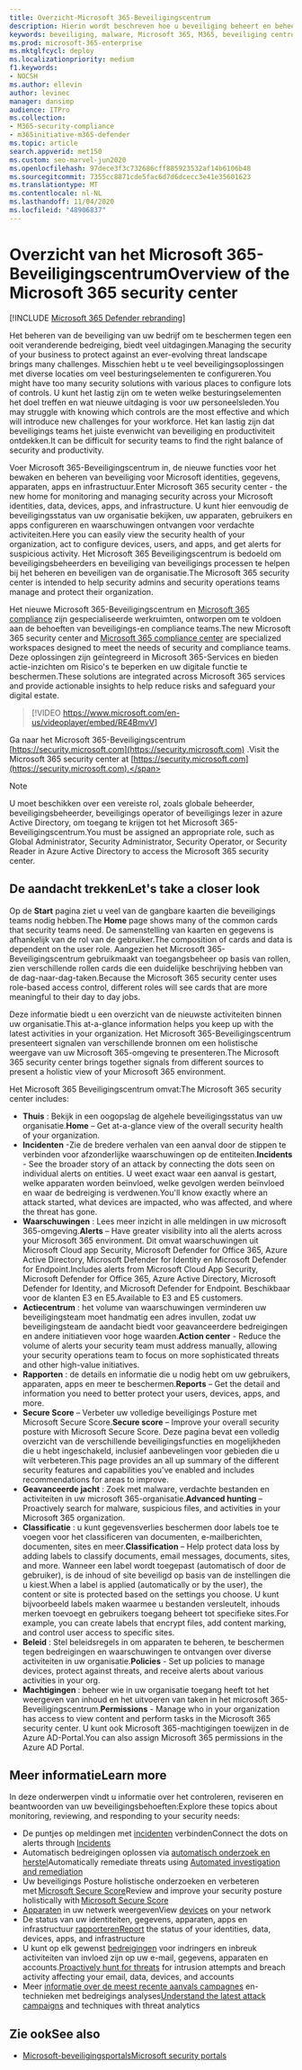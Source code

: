 ```yaml
---
title: Overzicht-Microsoft 365-Beveiligingscentrum
description: Hierin wordt beschreven hoe u beveiliging beheert en beheert voor alle Microsoft-identiteiten, gegevens, apparaten en apps met Microsoft 365-beveiliging.
keywords: beveiliging, malware, Microsoft 365, M365, beveiliging centrum, monitor, rapport, Identities, gegevens, apparaten, apps
ms.prod: microsoft-365-enterprise
ms.mktglfcycl: deploy
ms.localizationpriority: medium
f1.keywords:
- NOCSH
ms.author: ellevin
author: levinec
manager: dansimp
audience: ITPro
ms.collection:
- M365-security-compliance
- m365initiative-m365-defender
ms.topic: article
search.appverid: met150
ms.custom: seo-marvel-jun2020
ms.openlocfilehash: 97dece3f3c732686cff885923532af14b6106b48
ms.sourcegitcommit: 7355cc8871cde5fac6d7d6dcecc3e41e35601623
ms.translationtype: MT
ms.contentlocale: nl-NL
ms.lasthandoff: 11/04/2020
ms.locfileid: "48906837"
---
```

# <a name="overview-of-the-microsoft-365-security-center"></a><span data-ttu-id="93332-104">Overzicht van het Microsoft 365-Beveiligingscentrum</span><span class="sxs-lookup"><span data-stu-id="93332-104">Overview of the Microsoft 365 security center</span></span>

[!INCLUDE [Microsoft 365 Defender rebranding](../includes/microsoft-defender.md)]


<span data-ttu-id="93332-105">Het beheren van de beveiliging van uw bedrijf om te beschermen tegen een ooit veranderende bedreiging, biedt veel uitdagingen.</span><span class="sxs-lookup"><span data-stu-id="93332-105">Managing the security of your business to protect against an ever-evolving threat landscape brings many challenges.</span></span> <span data-ttu-id="93332-106">Misschien hebt u te veel beveiligingsoplossingen met diverse locaties om veel besturingselementen te configureren.</span><span class="sxs-lookup"><span data-stu-id="93332-106">You might have too many security solutions with various places to configure lots of controls.</span></span> <span data-ttu-id="93332-107">U kunt het lastig zijn om te weten welke besturingselementen het doel treffen en wat nieuwe uitdaging is voor uw personeelsleden.</span><span class="sxs-lookup"><span data-stu-id="93332-107">You may struggle with knowing which controls are the most effective and which will introduce new challenges for your workforce.</span></span> <span data-ttu-id="93332-108">Het kan lastig zijn dat beveiligings teams het juiste evenwicht van beveiliging en productiviteit ontdekken.</span><span class="sxs-lookup"><span data-stu-id="93332-108">It can be difficult for security teams to find the right balance of security and productivity.</span></span>

<span data-ttu-id="93332-109">Voer Microsoft 365-Beveiligingscentrum in, de nieuwe functies voor het bewaken en beheren van beveiliging voor Microsoft identities, gegevens, apparaten, apps en infrastructuur.</span><span class="sxs-lookup"><span data-stu-id="93332-109">Enter Microsoft 365 security center - the new home for monitoring and managing security across your Microsoft identities, data, devices, apps, and infrastructure.</span></span> <span data-ttu-id="93332-110">U kunt hier eenvoudig de beveiligingsstatus van uw organisatie bekijken, uw apparaten, gebruikers en apps configureren en waarschuwingen ontvangen voor verdachte activiteiten.</span><span class="sxs-lookup"><span data-stu-id="93332-110">Here you can easily view the security health of your organization, act to configure devices, users, and apps, and get alerts for suspicious activity.</span></span> <span data-ttu-id="93332-111">Het Microsoft 365 Beveiligingscentrum is bedoeld om beveiligingsbeheerders en beveiliging van beveiligings processen te helpen bij het beheren en beveiligen van de organisatie.</span><span class="sxs-lookup"><span data-stu-id="93332-111">The Microsoft 365 security center is intended to help security admins and security operations teams manage and protect their organization.</span></span>

<span data-ttu-id="93332-112">Het nieuwe Microsoft 365-Beveiligingscentrum en [Microsoft 365 compliance](https://docs.microsoft.com/microsoft-365/compliance/microsoft-365-compliance-center) zijn gespecialiseerde werkruimten, ontworpen om te voldoen aan de behoeften van beveiligings-en compliance teams.</span><span class="sxs-lookup"><span data-stu-id="93332-112">The new Microsoft 365 security center and [Microsoft 365 compliance center](https://docs.microsoft.com/microsoft-365/compliance/microsoft-365-compliance-center) are specialized workspaces designed to meet the needs of security and compliance teams.</span></span> <span data-ttu-id="93332-113">Deze oplossingen zijn geïntegreerd in Microsoft 365-Services en bieden actie-inzichten om Risico's te beperken en uw digitale functie te beschermen.</span><span class="sxs-lookup"><span data-stu-id="93332-113">These solutions are integrated across Microsoft 365 services and provide actionable insights to help reduce risks and safeguard your digital estate.</span></span>

>[!VIDEO https://www.microsoft.com/en-us/videoplayer/embed/RE4BmvV]

<span data-ttu-id="93332-114">Ga naar het Microsoft 365-Beveiligingscentrum [https://security.microsoft.com](https://security.microsoft.com) .</span><span class="sxs-lookup"><span data-stu-id="93332-114">Visit the Microsoft 365 security center at [https://security.microsoft.com](https://security.microsoft.com).</span></span> 

> [!NOTE]
> <span data-ttu-id="93332-115">U moet beschikken over een vereiste rol, zoals globale beheerder, beveiligingsbeheerder, beveiligings operator of beveiligings lezer in azure Active Directory, om toegang te krijgen tot het Microsoft 365-Beveiligingscentrum.</span><span class="sxs-lookup"><span data-stu-id="93332-115">You must be assigned an appropriate role, such as Global Administrator, Security Administrator, Security Operator, or Security Reader in Azure Active Directory to access the Microsoft 365 security center.</span></span>


## <a name="lets-take-a-closer-look"></a><span data-ttu-id="93332-116">De aandacht trekken</span><span class="sxs-lookup"><span data-stu-id="93332-116">Let's take a closer look</span></span>

<span data-ttu-id="93332-117">Op de **Start** pagina ziet u veel van de gangbare kaarten die beveiligings teams nodig hebben.</span><span class="sxs-lookup"><span data-stu-id="93332-117">The **Home** page shows many of the common cards that security teams need.</span></span> <span data-ttu-id="93332-118">De samenstelling van kaarten en gegevens is afhankelijk van de rol van de gebruiker.</span><span class="sxs-lookup"><span data-stu-id="93332-118">The composition of cards and data is dependent on the user role.</span></span> <span data-ttu-id="93332-119">Aangezien het Microsoft 365-Beveiligingscentrum gebruikmaakt van toegangsbeheer op basis van rollen, zien verschillende rollen cards die een duidelijke beschrijving hebben van de dag-naar-dag-taken.</span><span class="sxs-lookup"><span data-stu-id="93332-119">Because the Microsoft 365 security center uses role-based access control, different roles will see cards that are more meaningful to their day to day jobs.</span></span>  

<span data-ttu-id="93332-120">Deze informatie biedt u een overzicht van de nieuwste activiteiten binnen uw organisatie.</span><span class="sxs-lookup"><span data-stu-id="93332-120">This at-a-glance information helps you keep up with the latest activities in your organization.</span></span> <span data-ttu-id="93332-121">Het Microsoft 365-Beveiligingscentrum presenteert signalen van verschillende bronnen om een holistische weergave van uw Microsoft 365-omgeving te presenteren.</span><span class="sxs-lookup"><span data-stu-id="93332-121">The Microsoft 365 security center brings together signals from different sources to present a holistic view of your Microsoft 365 environment.</span></span>

<span data-ttu-id="93332-122">Het Microsoft 365 Beveiligingscentrum omvat:</span><span class="sxs-lookup"><span data-stu-id="93332-122">The Microsoft 365 security center includes:</span></span>

* <span data-ttu-id="93332-123">**Thuis** : Bekijk in een oogopslag de algehele beveiligingsstatus van uw organisatie.</span><span class="sxs-lookup"><span data-stu-id="93332-123">**Home** – Get at-a-glance view of the overall security health of your organization.</span></span>
* <span data-ttu-id="93332-124">**Incidenten** -Zie de bredere verhalen van een aanval door de stippen te verbinden voor afzonderlijke waarschuwingen op de entiteiten.</span><span class="sxs-lookup"><span data-stu-id="93332-124">**Incidents** - See the broader story of an attack by connecting the dots seen on individual alerts on entities.</span></span> <span data-ttu-id="93332-125">U weet exact waar een aanval is gestart, welke apparaten worden beïnvloed, welke gevolgen werden beïnvloed en waar de bedreiging is verdwenen.</span><span class="sxs-lookup"><span data-stu-id="93332-125">You'll know exactly where an attack started, what devices are impacted, who was affected, and where the threat has gone.</span></span>
* <span data-ttu-id="93332-126">**Waarschuwingen** : Lees meer inzicht in alle meldingen in uw microsoft 365-omgeving.</span><span class="sxs-lookup"><span data-stu-id="93332-126">**Alerts** – Have greater visibility into all the alerts across your Microsoft 365 environment.</span></span> <span data-ttu-id="93332-127">Dit omvat waarschuwingen uit Microsoft Cloud app Security, Microsoft Defender for Office 365, Azure Active Directory, Microsoft Defender for Identity en Microsoft Defender for Endpoint.</span><span class="sxs-lookup"><span data-stu-id="93332-127">Includes alerts from Microsoft Cloud App Security, Microsoft Defender for Office 365, Azure Active Directory, Microsoft Defender for Identity, and Microsoft Defender for Endpoint.</span></span> <span data-ttu-id="93332-128">Beschikbaar voor de klanten E3 en E5.</span><span class="sxs-lookup"><span data-stu-id="93332-128">Available to E3 and E5 customers.</span></span>  
* <span data-ttu-id="93332-129">**Actiecentrum** : het volume van waarschuwingen verminderen uw beveiligingsteam moet handmatig een adres invullen, zodat uw beveiligingsteam de aandacht biedt voor geavanceerdere bedreigingen en andere initiatieven voor hoge waarden.</span><span class="sxs-lookup"><span data-stu-id="93332-129">**Action center** - Reduce the volume of alerts your security team must address manually, allowing your security operations team to focus on more sophisticated threats and other high-value initiatives.</span></span>
* <span data-ttu-id="93332-130">**Rapporten** : de details en informatie die u nodig hebt om uw gebruikers, apparaten, apps en meer te beschermen.</span><span class="sxs-lookup"><span data-stu-id="93332-130">**Reports** – Get the detail and information you need to better protect your users, devices, apps, and more.</span></span>
* <span data-ttu-id="93332-131">**Secure Score** – Verbeter uw volledige beveiligings Posture met Microsoft Secure Score.</span><span class="sxs-lookup"><span data-stu-id="93332-131">**Secure score** – Improve your overall security posture with Microsoft Secure Score.</span></span> <span data-ttu-id="93332-132">Deze pagina bevat een volledig overzicht van de verschillende beveiligingsfuncties en mogelijkheden die u hebt ingeschakeld, inclusief aanbevelingen voor gebieden die u wilt verbeteren.</span><span class="sxs-lookup"><span data-stu-id="93332-132">This page provides an all up summary of the different security features and capabilities you've enabled and includes recommendations for areas to improve.</span></span>
* <span data-ttu-id="93332-133">**Geavanceerde jacht** : Zoek met malware, verdachte bestanden en activiteiten in uw microsoft 365-organisatie.</span><span class="sxs-lookup"><span data-stu-id="93332-133">**Advanced hunting** – Proactively search for malware, suspicious files, and activities in your Microsoft 365 organization.</span></span>
* <span data-ttu-id="93332-134">**Classificatie** : u kunt gegevensverlies beschermen door labels toe te voegen voor het classificeren van documenten, e-mailberichten, documenten, sites en meer.</span><span class="sxs-lookup"><span data-stu-id="93332-134">**Classification** – Help protect data loss by adding labels to classify documents, email messages, documents, sites, and more.</span></span> <span data-ttu-id="93332-135">Wanneer een label wordt toegepast (automatisch of door de gebruiker), is de inhoud of site beveiligd op basis van de instellingen die u kiest.</span><span class="sxs-lookup"><span data-stu-id="93332-135">When a label is applied (automatically or by the user), the content or site is protected based on the settings you choose.</span></span> <span data-ttu-id="93332-136">U kunt bijvoorbeeld labels maken waarmee u bestanden versleutelt, inhouds merken toevoegt en gebruikers toegang beheert tot specifieke sites.</span><span class="sxs-lookup"><span data-stu-id="93332-136">For example, you can create labels that encrypt files, add content marking, and control user access to specific sites.</span></span>
* <span data-ttu-id="93332-137">**Beleid** : Stel beleidsregels in om apparaten te beheren, te beschermen tegen bedreigingen en waarschuwingen te ontvangen over diverse activiteiten in uw organisatie.</span><span class="sxs-lookup"><span data-stu-id="93332-137">**Policies** - Set up policies to manage devices, protect against threats, and receive alerts about various activities in your org.</span></span>
* <span data-ttu-id="93332-138">**Machtigingen** : beheer wie in uw organisatie toegang heeft tot het weergeven van inhoud en het uitvoeren van taken in het microsoft 365-Beveiligingscentrum.</span><span class="sxs-lookup"><span data-stu-id="93332-138">**Permissions** - Manage who in your organization has access to view content and perform tasks in the Microsoft 365 security center.</span></span> <span data-ttu-id="93332-139">U kunt ook Microsoft 365-machtigingen toewijzen in de Azure AD-Portal.</span><span class="sxs-lookup"><span data-stu-id="93332-139">You can also assign Microsoft 365 permissions in the Azure AD Portal.</span></span>

## <a name="learn-more"></a><span data-ttu-id="93332-140">Meer informatie</span><span class="sxs-lookup"><span data-stu-id="93332-140">Learn more</span></span>

<span data-ttu-id="93332-141">In deze onderwerpen vindt u informatie over het controleren, reviseren en beantwoorden van uw beveiligingsbehoeften:</span><span class="sxs-lookup"><span data-stu-id="93332-141">Explore these topics about monitoring, reviewing, and responding to your security needs:</span></span>

- <span data-ttu-id="93332-142">De puntjes op meldingen met [incidenten](incident-queue.md) verbinden</span><span class="sxs-lookup"><span data-stu-id="93332-142">Connect the dots on alerts through [Incidents](incident-queue.md)</span></span>
- <span data-ttu-id="93332-143">Automatisch bedreigingen oplossen via [automatisch onderzoek en herstel](mtp-autoir.md)</span><span class="sxs-lookup"><span data-stu-id="93332-143">Automatically remediate threats using [Automated investigation and remediation](mtp-autoir.md)</span></span>
- <span data-ttu-id="93332-144">Uw beveiligings Posture holistische onderzoeken en verbeteren met [Microsoft Secure Score](microsoft-secure-score.md)</span><span class="sxs-lookup"><span data-stu-id="93332-144">Review and improve your security posture holistically with [Microsoft Secure Score](microsoft-secure-score.md)</span></span>
- <span data-ttu-id="93332-145">[Apparaten](device-profile.md) in uw netwerk weergeven</span><span class="sxs-lookup"><span data-stu-id="93332-145">View [devices](device-profile.md) on your network</span></span>
- <span data-ttu-id="93332-146">De status van uw identiteiten, gegevens, apparaten, apps en infrastructuur [rapporteren](monitoring-and-reporting.md)</span><span class="sxs-lookup"><span data-stu-id="93332-146">[Report](monitoring-and-reporting.md) the status of your identities, data, devices, apps, and infrastructure</span></span>
- <span data-ttu-id="93332-147">U kunt op elk gewenst [bedreigingen](advanced-hunting-overview.md) voor indringers en inbreuk activiteiten van invloed zijn op uw e-mail, gegevens, apparaten en accounts.</span><span class="sxs-lookup"><span data-stu-id="93332-147">[Proactively hunt for threats](advanced-hunting-overview.md) for intrusion attempts and breach activity affecting your email, data, devices, and accounts</span></span>
- <span data-ttu-id="93332-148">Meer [informatie over de meest recente aanvals campagnes](latest-attack-campaigns.md) en-technieken met bedreigings analyses</span><span class="sxs-lookup"><span data-stu-id="93332-148">[Understand the latest attack campaigns](latest-attack-campaigns.md) and techniques with threat analytics</span></span>

## <a name="see-also"></a><span data-ttu-id="93332-149">Zie ook</span><span class="sxs-lookup"><span data-stu-id="93332-149">See also</span></span>

- [<span data-ttu-id="93332-150">Microsoft-beveiligingsportals</span><span class="sxs-lookup"><span data-stu-id="93332-150">Microsoft security portals</span></span>](portals.md)
